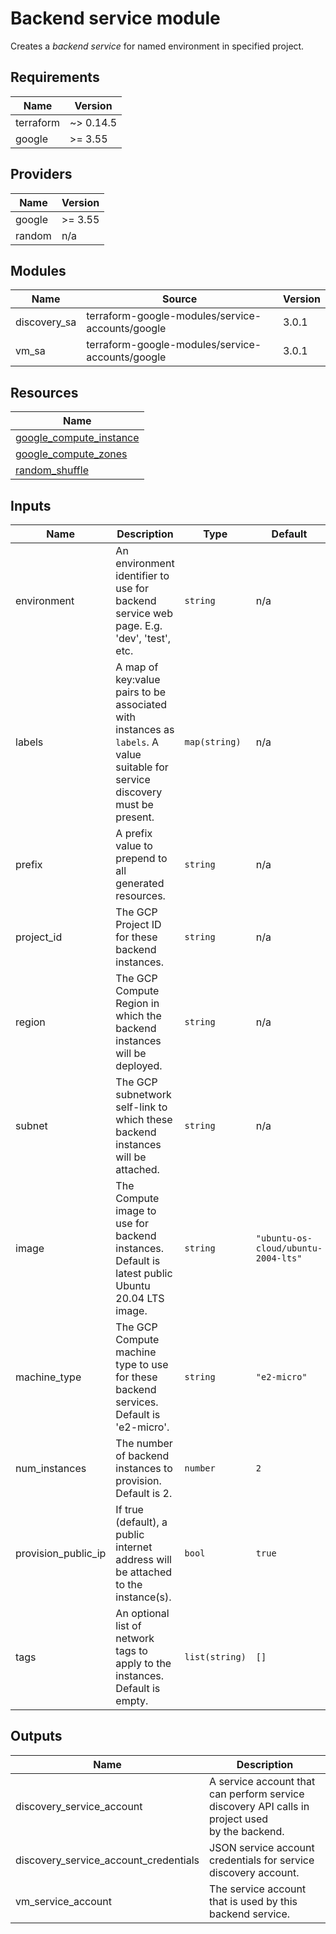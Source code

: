# Backend service module

Creates a _backend service_ for named environment in specified project.

<!-- spell-checker: ignore markdownlint -->

<!-- markdownlint-disable no-inline-html -->
<!-- BEGINNING OF PRE-COMMIT-TERRAFORM DOCS HOOK -->
## Requirements

| Name | Version |
|------|---------|
| terraform | ~> 0.14.5 |
| google | >= 3.55 |

## Providers

| Name | Version |
|------|---------|
| google | >= 3.55 |
| random | n/a |

## Modules

| Name | Source | Version |
|------|--------|---------|
| discovery_sa | terraform-google-modules/service-accounts/google | 3.0.1 |
| vm_sa | terraform-google-modules/service-accounts/google | 3.0.1 |

## Resources

| Name |
|------|
| [google_compute_instance](https://registry.terraform.io/providers/hashicorp/google/3.55/docs/resources/compute_instance) |
| [google_compute_zones](https://registry.terraform.io/providers/hashicorp/google/3.55/docs/data-sources/compute_zones) |
| [random_shuffle](https://registry.terraform.io/providers/hashicorp/random/latest/docs/resources/shuffle) |

## Inputs

| Name | Description | Type | Default | Required |
|------|-------------|------|---------|:--------:|
| environment | An environment identifier to use for backend service web page. E.g. 'dev', 'test',<br>etc. | `string` | n/a | yes |
| labels | A map of key:value pairs to be associated with instances as `labels`. A value<br>suitable for service discovery must be present. | `map(string)` | n/a | yes |
| prefix | A prefix value to prepend to all generated resources. | `string` | n/a | yes |
| project\_id | The GCP Project ID for these backend instances. | `string` | n/a | yes |
| region | The GCP Compute Region in which the backend instances will be deployed. | `string` | n/a | yes |
| subnet | The GCP subnetwork self-link to which these backend instances will be attached. | `string` | n/a | yes |
| image | The Compute image to use for backend instances. Default is latest public<br>Ubuntu 20.04 LTS image. | `string` | `"ubuntu-os-cloud/ubuntu-2004-lts"` | no |
| machine\_type | The GCP Compute machine type to use for these backend services. Default is<br>'e2-micro'. | `string` | `"e2-micro"` | no |
| num\_instances | The number of backend instances to provision. Default is 2. | `number` | `2` | no |
| provision\_public\_ip | If true (default), a public internet address will be attached to the instance(s). | `bool` | `true` | no |
| tags | An optional list of network tags to apply to the instances. Default is empty. | `list(string)` | `[]` | no |

## Outputs

| Name | Description |
|------|-------------|
| discovery\_service\_account | A service account that can perform service discovery API calls in project used<br>by the backend. |
| discovery\_service\_account\_credentials | JSON service account credentials for service discovery account. |
| vm\_service\_account | The service account that is used by this backend service. |
<!-- END OF PRE-COMMIT-TERRAFORM DOCS HOOK -->
<!-- markdownlint-enable no-inline-html -->
